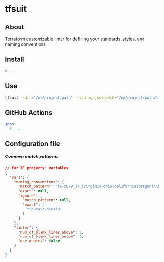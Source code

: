 # tfsuit

## About
Terraform customizable linter for defining your standards, styles, and naming conventions

## Install
```sh
# ...
```

## Use
```sh
tfsuit --dir="/my/project/path" --config-json-path="/my/project/path/tfsuit.json"
```

## GitHub Actions
```yml
jobs:
  # ...
```

## Configuration file
##### Common match patterns:
```json
// For TF projects' variables
{
  "vars": {
    "naming_conventions": {
      "match_pattern": "[a-z0-9_]+_(virginia|ohio|california|oregon)\\b",
      "exact": null,
      "ignore": {
        "match_pattern": null,
        "exact": [
          "route53_domain"
        ]
      }
    },
    "linter": {
      "num_of_blank_lines_above": 1,
      "num_of_blank_lines_below": 1,
      "use_quotes": false
    }
  }
}
```

